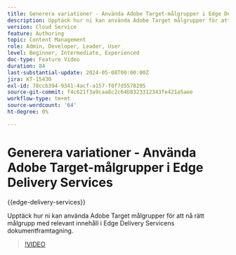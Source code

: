 ```yaml
---
title: Generera variationer - Använda Adobe Target-målgrupper i Edge Delivery Services
description: Upptäck hur ni kan använda Adobe Target målgrupper för att nå rätt målgrupp med relevant innehåll i Edge Delivery Servicens dokumentframtagning.
version: Cloud Service
feature: Authoring
topic: Content Management
role: Admin, Developer, Leader, User
level: Beginner, Intermediate, Experienced
doc-type: Feature Video
duration: 84
last-substantial-update: 2024-05-08T00:00:00Z
jira: KT-15430
exl-id: 78ccb394-9341-4acf-a157-f0f7d5578205
source-git-commit: f4c621f3a9caa8c2c64b8323312343fe421a5aee
workflow-type: tm+mt
source-wordcount: '64'
ht-degree: 0%

---
```


# Generera variationer - Använda Adobe Target-målgrupper i Edge Delivery Services

{{edge-delivery-services}}

Upptäck hur ni kan använda Adobe Target målgrupper för att nå rätt målgrupp med relevant innehåll i Edge Delivery Servicens dokumentframtagning.

>[!VIDEO](https://video.tv.adobe.com/v/3428792/?learn=on)
